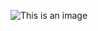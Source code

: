 <!-- ![Top Langs](https://github-readme-stats.vercel.app/api/top-langs/?username=laperex&layout=compact&theme=tokyonight&border_radius=0&lang-count=1) !-->

![This is an image](https://i.redd.it/gozklvjnlwnc1.jpeg)
<!--
**TheReaper2077/TheReaper2077** is a ✨ _special_ ✨ repository because its `README.md` (this file) appears on your GitHub profile.

Here are some ideas to get you started:

- 🔭 I’m currently working on ...
- 🌱 I’m currently learning ...
- 👯 I’m looking to collaborate on ...
- 🤔 I’m looking for help with ...
- 💬 Ask me about ...
- 📫 How to reach me: ...
- 😄 Pronouns: ...
- ⚡ Fun fact: ...
-->
